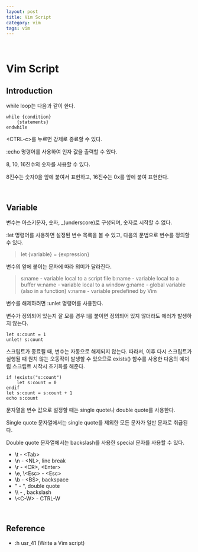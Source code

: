 ```yaml
---
layout: post
title: Vim Script
category: vim
tags: vim
---
```


$~$

# Vim Script

## Introduction

while loop는 다음과 같이 한다.

~~~vim
while {condition}
	{statements}
endwhile
~~~

\<CTRL-c>를 누르면 강제로 종료할 수 있다.

:echo 명령어를 사용하여 인자 값을 출력할 수 있다.



8, 10, 16진수의 숫자를 사용할 수 있다.

8진수는 숫자0을 앞에 붙여서 표현하고, 16진수는 0x를 앞에 붙여 표현한다.

$~$

## Variable

변수는 아스키문자, 숫자, \_(underscore)로 구성되며, 숫자로 시작할 수 없다.

:let 명령어를 사용하면 설정된 변수 목록을 볼 수 있고, 다음의 문법으로 변수를 정의할 수 있다.

> let {variable} = {expression}

변수의 앞에 붙이는 문자에 따라 의미가 달라진다.

> s:name - variable local to a script file
> b:name - variable local to a buffer
> w:name - variable local to a window
> g:name - global variable (also in a function)
> v:name - variable predefined by Vim

변수를 해제하려면 :unlet 명령어를 사용한다.

변수가 정의되어 있는지 잘 모를 경우 !를 붙이면 정의되어 있지 않더라도 에러가 발생하지 않는다.

~~~vim
let s:count = 1
unlet! s:count
~~~

스크립트가 종료될 때, 변수는 자동으로 해제되지 않는다. 따라서, 이후 다시 스크립트가 실행될 때 원치 않는 오동작이 발생할 수 있으므로 exists() 함수를 사용한 다음의 예처럼 스크립트 시작시 초기화를 해준다.

~~~vim
if !exists("s:count")
	let s:count = 0
endif
let s:count = s:count + 1
echo s:count
~~~

문자열을 변수 값으로 설정할 때는 single quote나 double quote를 사용한다.

Single quote 문자열에서는 single quote를 제외한 모든 문자가 일반 문자로 취급된다.

Double quote 문자열에서는 backslash를 사용한 special 문자를 사용할 수 있다.

- \t - \<Tab>
- \n - \<NL>, line break
- \r - \<CR>, \<Enter>
- \e, \\\<Esc> - \<Esc>
- \b - \<BS>, backspace
- \" - ", double quote
- \\\ - \, backslash
- \\\<C-W> - CTRL-W

$~$

## Reference

- :h usr\_41  (Write a Vim script)

